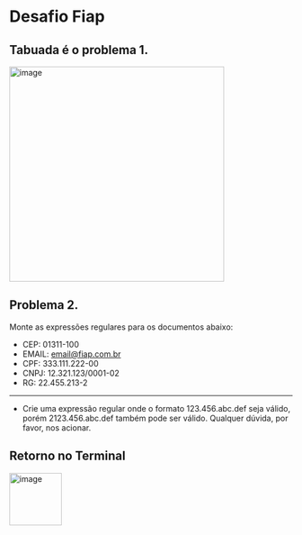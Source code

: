 
# Desafio Fiap
## Tabuada é o problema 1.

<img width="382" alt="image" src="https://user-images.githubusercontent.com/104940843/190714639-18b10037-fe6d-49de-82b3-25f476cdabfa.png">

## Problema 2.  

Monte as expressões regulares para os documentos abaixo:

- CEP: 01311-100
- EMAIL: email@fiap.com.br
- CPF: 333.111.222-00
- CNPJ: 12.321.123/0001-02
- RG: 22.455.213-2
-----------------------------------
- Crie uma expressão regular onde o formato 123.456.abc.def seja válido, porém 2123.456.abc.def também pode ser válido.
Qualquer dúvida, por favor, nos acionar.


## Retorno no Terminal
<img width="93" alt="image" src="https://user-images.githubusercontent.com/104940843/190715299-d24adc10-5f39-41c3-a683-0f7ac47adee9.png">
